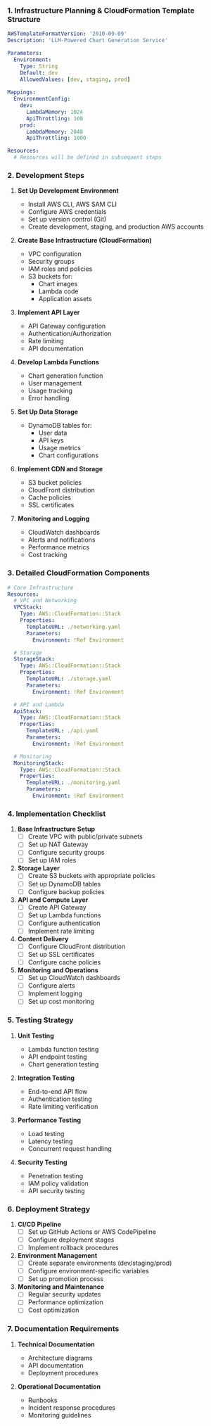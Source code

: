 
### 1. Infrastructure Planning & CloudFormation Template Structure

```yaml:template.yaml
AWSTemplateFormatVersion: '2010-09-09'
Description: 'LLM-Powered Chart Generation Service'

Parameters:
  Environment:
    Type: String
    Default: dev
    AllowedValues: [dev, staging, prod]
  
Mappings:
  EnvironmentConfig:
    dev:
      LambdaMemory: 1024
      ApiThrottling: 100
    prod:
      LambdaMemory: 2048
      ApiThrottling: 1000

Resources:
  # Resources will be defined in subsequent steps
```

### 2. Development Steps

1. **Set Up Development Environment**
   - Install AWS CLI, AWS SAM CLI
   - Configure AWS credentials
   - Set up version control (Git)
   - Create development, staging, and production AWS accounts

2. **Create Base Infrastructure (CloudFormation)**
   - VPC configuration
   - Security groups
   - IAM roles and policies
   - S3 buckets for:
     - Chart images
     - Lambda code
     - Application assets

3. **Implement API Layer**
   - API Gateway configuration
   - Authentication/Authorization
   - Rate limiting
   - API documentation

4. **Develop Lambda Functions**
   - Chart generation function
   - User management
   - Usage tracking
   - Error handling

5. **Set Up Data Storage**
   - DynamoDB tables for:
     - User data
     - API keys
     - Usage metrics
     - Chart configurations

6. **Implement CDN and Storage**
   - S3 bucket policies
   - CloudFront distribution
   - Cache policies
   - SSL certificates

7. **Monitoring and Logging**
   - CloudWatch dashboards
   - Alerts and notifications
   - Performance metrics
   - Cost tracking

### 3. Detailed CloudFormation Components

```yaml:infrastructure/main.yaml
# Core Infrastructure
Resources:
  # VPC and Networking
  VPCStack:
    Type: AWS::CloudFormation::Stack
    Properties:
      TemplateURL: ./networking.yaml
      Parameters:
        Environment: !Ref Environment

  # Storage
  StorageStack:
    Type: AWS::CloudFormation::Stack
    Properties:
      TemplateURL: ./storage.yaml
      Parameters:
        Environment: !Ref Environment

  # API and Lambda
  ApiStack:
    Type: AWS::CloudFormation::Stack
    Properties:
      TemplateURL: ./api.yaml
      Parameters:
        Environment: !Ref Environment

  # Monitoring
  MonitoringStack:
    Type: AWS::CloudFormation::Stack
    Properties:
      TemplateURL: ./monitoring.yaml
      Parameters:
        Environment: !Ref Environment
```

### 4. Implementation Checklist

1. **Base Infrastructure Setup**
   - [ ] Create VPC with public/private subnets
   - [ ] Set up NAT Gateway
   - [ ] Configure security groups
   - [ ] Set up IAM roles

2. **Storage Layer**
   - [ ] Create S3 buckets with appropriate policies
   - [ ] Set up DynamoDB tables
   - [ ] Configure backup policies

3. **API and Compute Layer**
   - [ ] Create API Gateway
   - [ ] Set up Lambda functions
   - [ ] Configure authentication
   - [ ] Implement rate limiting

4. **Content Delivery**
   - [ ] Configure CloudFront distribution
   - [ ] Set up SSL certificates
   - [ ] Configure cache policies

5. **Monitoring and Operations**
   - [ ] Set up CloudWatch dashboards
   - [ ] Configure alerts
   - [ ] Implement logging
   - [ ] Set up cost monitoring

### 5. Testing Strategy

1. **Unit Testing**
   - Lambda function testing
   - API endpoint testing
   - Chart generation testing

2. **Integration Testing**
   - End-to-end API flow
   - Authentication testing
   - Rate limiting verification

3. **Performance Testing**
   - Load testing
   - Latency testing
   - Concurrent request handling

4. **Security Testing**
   - Penetration testing
   - IAM policy validation
   - API security testing

### 6. Deployment Strategy

1. **CI/CD Pipeline**
   - [ ] Set up GitHub Actions or AWS CodePipeline
   - [ ] Configure deployment stages
   - [ ] Implement rollback procedures

2. **Environment Management**
   - [ ] Create separate environments (dev/staging/prod)
   - [ ] Configure environment-specific variables
   - [ ] Set up promotion process

3. **Monitoring and Maintenance**
   - [ ] Regular security updates
   - [ ] Performance optimization
   - [ ] Cost optimization

### 7. Documentation Requirements

1. **Technical Documentation**
   - Architecture diagrams
   - API documentation
   - Deployment procedures

2. **Operational Documentation**
   - Runbooks
   - Incident response procedures
   - Monitoring guidelines
